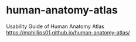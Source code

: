 # human-anatomy-atlas
Usability Guide of Human Anatomy Atlas
https://mphillips01.github.io/human-anatomy-atlas/
